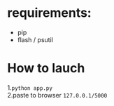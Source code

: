# requirements:
* pip
* flash / psutil
# How to lauch 
1.```python app.py``` <br>
2.paste to browser ```127.0.0.1/5000```
